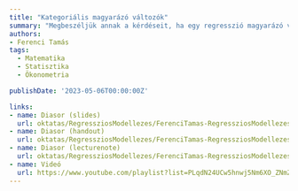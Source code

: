 ```yaml
---
title: "Kategoriális magyarázó változók"
summary: "Megbeszéljük annak a kérdéseit, ha egy regresszió magyarázó változói között kategoriális (minőségi) változót kell szerepeltetnünk. A változó szerepelhet önmagában, más kategoriális magyarázó változóval együtt, vagy folytonos változó mellett is."
authors:
- Ferenci Tamás
tags:
  - Matematika
  - Statisztika
  - Ökonometria

publishDate: '2023-05-06T00:00:00Z'

links:
- name: Diasor (slides)
  url: oktatas/RegressziosModellezes/FerenciTamas-RegressziosModellezes-KategorialisMagyarazoValtozok-slides.pdf
- name: Diasor (handout)
  url: oktatas/RegressziosModellezes/FerenciTamas-RegressziosModellezes-KategorialisMagyarazoValtozok-handout.pdf
- name: Diasor (lecturenote)
  url: oktatas/RegressziosModellezes/FerenciTamas-RegressziosModellezes-KategorialisMagyarazoValtozok-lecturenote.pdf
- name: Videó
  url: https://www.youtube.com/playlist?list=PLqdN24UCw5hnwj5Nm6XO_ZNmZONhhgx-D
---
```

